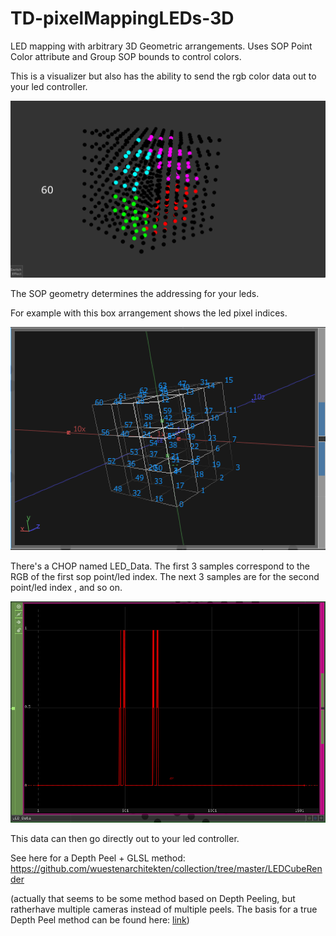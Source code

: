 # TD-pixelMappingLEDs-3D

LED mapping with arbitrary 3D Geometric arrangements.
Uses SOP Point Color attribute and Group SOP bounds to control colors.

This is a visualizer but also has the ability to send the rgb color data out to your led controller.

![screenshot](/img/viz.png)

The SOP geometry determines the addressing for your leds.

For example with this box arrangement shows the led pixel indices.

![screenshot](/img/addressing.png)

There's a CHOP named LED_Data. The first 3 samples correspond to the RGB of the first sop point/led index. The next 3 samples are for the second point/led index , and so on.

![screenshot](/img/led_data.PNG)

This data can then go directly out to your led controller.

See here for a Depth Peel + GLSL method: https://github.com/wuestenarchitekten/collection/tree/master/LEDCubeRender

(actually that seems to be some method based on Depth Peeling, but ratherhave multiple cameras instead of multiple peels. The basis for a true Depth Peel method can be found here: [link](https://www.derivative.ca/forum/viewtopic.php?f=27&t=9938&fbclid=IwAR3o58_C2G5ODOD4FVqCMZW7Rm3OMWR8oPyU6OMMGhSWrNOKXv0jR3GiaL0#p37718))
